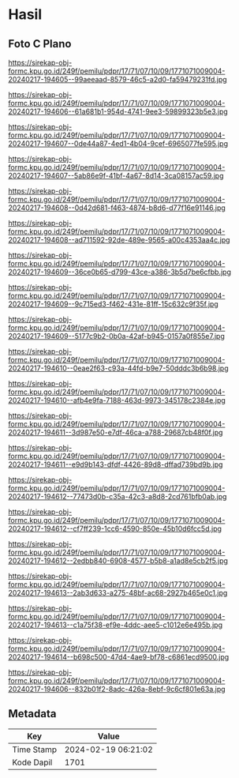 # Hasil

## Foto C Plano

https://sirekap-obj-formc.kpu.go.id/249f/pemilu/pdpr/17/71/07/10/09/1771071009004-20240217-194605--99aeeaad-8579-46c5-a2d0-fa59479231fd.jpg

https://sirekap-obj-formc.kpu.go.id/249f/pemilu/pdpr/17/71/07/10/09/1771071009004-20240217-194606--61a681b1-954d-4741-9ee3-59899323b5e3.jpg

https://sirekap-obj-formc.kpu.go.id/249f/pemilu/pdpr/17/71/07/10/09/1771071009004-20240217-194607--0de44a87-4ed1-4b04-9cef-6965077fe595.jpg

https://sirekap-obj-formc.kpu.go.id/249f/pemilu/pdpr/17/71/07/10/09/1771071009004-20240217-194607--5ab86e9f-41bf-4a67-8d14-3ca08157ac59.jpg

https://sirekap-obj-formc.kpu.go.id/249f/pemilu/pdpr/17/71/07/10/09/1771071009004-20240217-194608--0d42d681-f463-4874-b8d6-d77f16e91146.jpg

https://sirekap-obj-formc.kpu.go.id/249f/pemilu/pdpr/17/71/07/10/09/1771071009004-20240217-194608--ad711592-92de-489e-9565-a00c4353aa4c.jpg

https://sirekap-obj-formc.kpu.go.id/249f/pemilu/pdpr/17/71/07/10/09/1771071009004-20240217-194609--36ce0b65-d799-43ce-a386-3b5d7be6cfbb.jpg

https://sirekap-obj-formc.kpu.go.id/249f/pemilu/pdpr/17/71/07/10/09/1771071009004-20240217-194609--9c715ed3-f462-431e-81ff-15c632c9f35f.jpg

https://sirekap-obj-formc.kpu.go.id/249f/pemilu/pdpr/17/71/07/10/09/1771071009004-20240217-194609--5177c9b2-0b0a-42af-b945-0157a0f855e7.jpg

https://sirekap-obj-formc.kpu.go.id/249f/pemilu/pdpr/17/71/07/10/09/1771071009004-20240217-194610--0eae2f63-c93a-44fd-b9e7-50dddc3b6b98.jpg

https://sirekap-obj-formc.kpu.go.id/249f/pemilu/pdpr/17/71/07/10/09/1771071009004-20240217-194610--afb4e9fa-7188-463d-9973-345178c2384e.jpg

https://sirekap-obj-formc.kpu.go.id/249f/pemilu/pdpr/17/71/07/10/09/1771071009004-20240217-194611--3d987e50-e7df-46ca-a788-29687cb48f0f.jpg

https://sirekap-obj-formc.kpu.go.id/249f/pemilu/pdpr/17/71/07/10/09/1771071009004-20240217-194611--e9d9b143-dfdf-4426-89d8-dffad739bd9b.jpg

https://sirekap-obj-formc.kpu.go.id/249f/pemilu/pdpr/17/71/07/10/09/1771071009004-20240217-194612--77473d0b-c35a-42c3-a8d8-2cd761bfb0ab.jpg

https://sirekap-obj-formc.kpu.go.id/249f/pemilu/pdpr/17/71/07/10/09/1771071009004-20240217-194612--cf7ff239-1cc6-4590-850e-45b10d6fcc5d.jpg

https://sirekap-obj-formc.kpu.go.id/249f/pemilu/pdpr/17/71/07/10/09/1771071009004-20240217-194612--2edbb840-6908-4577-b5b8-a1ad8e5cb2f5.jpg

https://sirekap-obj-formc.kpu.go.id/249f/pemilu/pdpr/17/71/07/10/09/1771071009004-20240217-194613--2ab3d633-a275-48bf-ac68-2927b465e0c1.jpg

https://sirekap-obj-formc.kpu.go.id/249f/pemilu/pdpr/17/71/07/10/09/1771071009004-20240217-194613--c1a75f38-ef9e-4ddc-aee5-c1012e6e495b.jpg

https://sirekap-obj-formc.kpu.go.id/249f/pemilu/pdpr/17/71/07/10/09/1771071009004-20240217-194614--b698c500-47d4-4ae9-bf78-c6861ecd9500.jpg

https://sirekap-obj-formc.kpu.go.id/249f/pemilu/pdpr/17/71/07/10/09/1771071009004-20240217-194606--832b01f2-8adc-426a-8ebf-9c6cf801e63a.jpg


## Metadata

| Key        | Value               |
| ---------- | ------------------- |
| Time Stamp | 2024-02-19 06:21:02 |
| Kode Dapil | 1701                |



